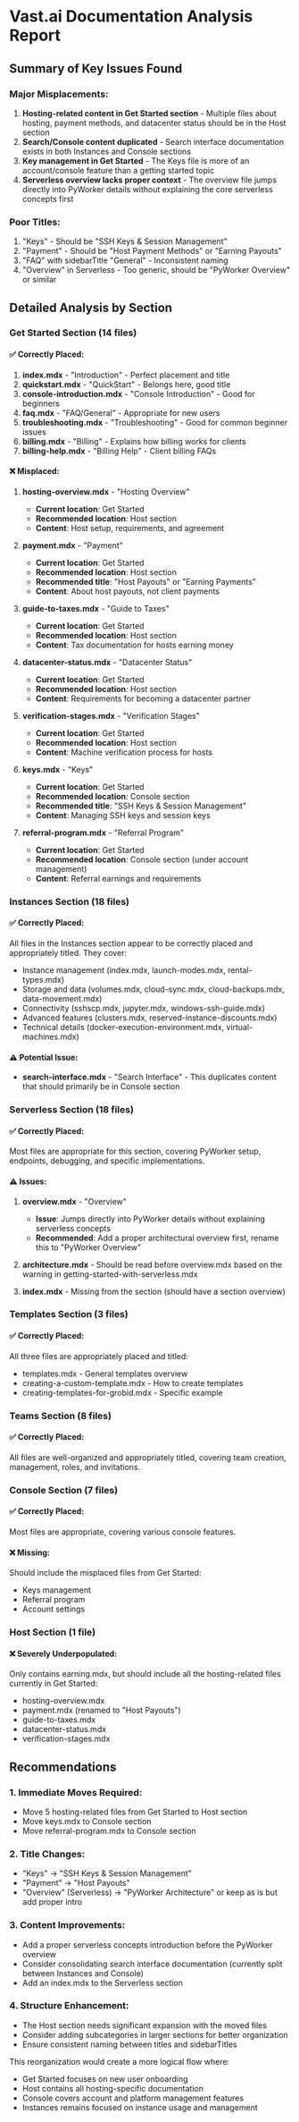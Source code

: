 # Vast.ai Documentation Analysis Report

## Summary of Key Issues Found

### Major Misplacements:
1. **Hosting-related content in Get Started section** - Multiple files about hosting, payment methods, and datacenter status should be in the Host section
2. **Search/Console content duplicated** - Search interface documentation exists in both Instances and Console sections
3. **Key management in Get Started** - The Keys file is more of an account/console feature than a getting started topic
4. **Serverless overview lacks proper context** - The overview file jumps directly into PyWorker details without explaining the core serverless concepts first

### Poor Titles:
1. "Keys" - Should be "SSH Keys & Session Management" 
2. "Payment" - Should be "Host Payment Methods" or "Earning Payouts"
3. "FAQ" with sidebarTitle "General" - Inconsistent naming
4. "Overview" in Serverless - Too generic, should be "PyWorker Overview" or similar

## Detailed Analysis by Section

### Get Started Section (14 files)

#### ✅ Correctly Placed:
1. **index.mdx** - "Introduction" - Perfect placement and title
2. **quickstart.mdx** - "QuickStart" - Belongs here, good title
3. **console-introduction.mdx** - "Console Introduction" - Good for beginners
4. **faq.mdx** - "FAQ/General" - Appropriate for new users
5. **troubleshooting.mdx** - "Troubleshooting" - Good for common beginner issues
6. **billing.mdx** - "Billing" - Explains how billing works for clients
7. **billing-help.mdx** - "Billing Help" - Client billing FAQs

#### ❌ Misplaced:
1. **hosting-overview.mdx** - "Hosting Overview"
   - **Current location**: Get Started
   - **Recommended location**: Host section
   - **Content**: Host setup, requirements, and agreement
   
2. **payment.mdx** - "Payment"
   - **Current location**: Get Started
   - **Recommended location**: Host section
   - **Recommended title**: "Host Payouts" or "Earning Payments"
   - **Content**: About host payouts, not client payments

3. **guide-to-taxes.mdx** - "Guide to Taxes"
   - **Current location**: Get Started
   - **Recommended location**: Host section
   - **Content**: Tax documentation for hosts earning money

4. **datacenter-status.mdx** - "Datacenter Status"
   - **Current location**: Get Started
   - **Recommended location**: Host section
   - **Content**: Requirements for becoming a datacenter partner

5. **verification-stages.mdx** - "Verification Stages"
   - **Current location**: Get Started
   - **Recommended location**: Host section  
   - **Content**: Machine verification process for hosts

6. **keys.mdx** - "Keys"
   - **Current location**: Get Started
   - **Recommended location**: Console section
   - **Recommended title**: "SSH Keys & Session Management"
   - **Content**: Managing SSH keys and session keys

7. **referral-program.mdx** - "Referral Program"
   - **Current location**: Get Started
   - **Recommended location**: Console section (under account management)
   - **Content**: Referral earnings and requirements

### Instances Section (18 files)

#### ✅ Correctly Placed:
All files in the Instances section appear to be correctly placed and appropriately titled. They cover:
- Instance management (index.mdx, launch-modes.mdx, rental-types.mdx)
- Storage and data (volumes.mdx, cloud-sync.mdx, cloud-backups.mdx, data-movement.mdx)
- Connectivity (sshscp.mdx, jupyter.mdx, windows-ssh-guide.mdx)
- Advanced features (clusters.mdx, reserved-instance-discounts.mdx)
- Technical details (docker-execution-environment.mdx, virtual-machines.mdx)

#### ⚠️ Potential Issue:
- **search-interface.mdx** - "Search Interface" - This duplicates content that should primarily be in Console section

### Serverless Section (18 files)

#### ✅ Correctly Placed:
Most files are appropriate for this section, covering PyWorker setup, endpoints, debugging, and specific implementations.

#### ⚠️ Issues:
1. **overview.mdx** - "Overview"
   - **Issue**: Jumps directly into PyWorker details without explaining serverless concepts
   - **Recommended**: Add a proper architectural overview first, rename this to "PyWorker Overview"
   
2. **architecture.mdx** - Should be read before overview.mdx based on the warning in getting-started-with-serverless.mdx

3. **index.mdx** - Missing from the section (should have a section overview)

### Templates Section (3 files)

#### ✅ Correctly Placed:
All three files are appropriately placed and titled:
- templates.mdx - General templates overview
- creating-a-custom-template.mdx - How to create templates
- creating-templates-for-grobid.mdx - Specific example

### Teams Section (8 files)

#### ✅ Correctly Placed:
All files are well-organized and appropriately titled, covering team creation, management, roles, and invitations.

### Console Section (7 files)

#### ✅ Correctly Placed:
Most files are appropriate, covering various console features.

#### ❌ Missing:
Should include the misplaced files from Get Started:
- Keys management
- Referral program
- Account settings

### Host Section (1 file)

#### ❌ Severely Underpopulated:
Only contains earning.mdx, but should include all the hosting-related files currently in Get Started:
- hosting-overview.mdx
- payment.mdx (renamed to "Host Payouts")
- guide-to-taxes.mdx
- datacenter-status.mdx
- verification-stages.mdx

## Recommendations

### 1. Immediate Moves Required:
- Move 5 hosting-related files from Get Started to Host section
- Move keys.mdx to Console section
- Move referral-program.mdx to Console section

### 2. Title Changes:
- "Keys" → "SSH Keys & Session Management"
- "Payment" → "Host Payouts" 
- "Overview" (Serverless) → "PyWorker Architecture" or keep as is but add proper intro

### 3. Content Improvements:
- Add a proper serverless concepts introduction before the PyWorker overview
- Consider consolidating search interface documentation (currently split between Instances and Console)
- Add an index.mdx to the Serverless section

### 4. Structure Enhancement:
- The Host section needs significant expansion with the moved files
- Consider adding subcategories in larger sections for better organization
- Ensure consistent naming between titles and sidebarTitles

This reorganization would create a more logical flow where:
- Get Started focuses on new user onboarding
- Host contains all hosting-specific documentation
- Console covers account and platform management features
- Instances remains focused on instance usage and management